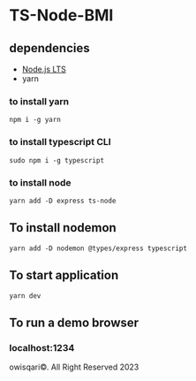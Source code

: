 # TS-Node-BMI

## dependencies

- [Node.js LTS](https://nodejs.org)
- yarn

### to install yarn

`npm i -g yarn`

### to install typescript CLI

`sudo npm i -g typescript`


### to install node

`yarn add -D express ts-node`

## To install nodemon 

`yarn add -D nodemon @types/express typescript`

## To start application

`yarn dev`

## To run a demo browser

### localhost:1234


owisqari&copy;. All Right Reserved 2023
